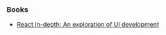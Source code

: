 ### Books
- [React In-depth: An exploration of UI development](https://www.gitbook.com/book/developmentarc/react-indepth/details)
